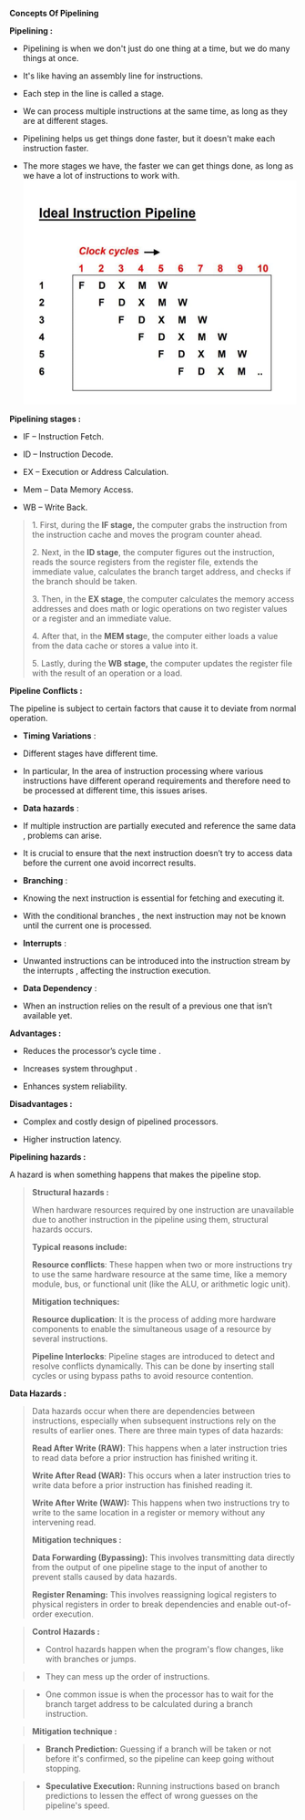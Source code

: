 **Concepts Of Pipelining**

**Pipelining :**

- Pipelining is when we don't just do one thing at a time, but we do
  many things at once.

- It's like having an assembly line for instructions.

- Each step in the line is called a stage.

- We can process multiple instructions at the same time, as long as they
  are at different stages.

- Pipelining helps us get things done faster, but it doesn't make each
  instruction faster.

- The more stages we have, the faster we can get things done, as long as
  we have a lot of instructions to work with.
![Pipelining image](pipe.png)

**Pipelining stages :**

- IF – Instruction Fetch.

- ID – Instruction Decode.

- EX – Execution or Address Calculation.

- Mem – Data Memory Access.

- WB – Write Back.

> 1\. First, during the **IF stage,** the computer grabs the instruction
> from the instruction cache and moves the program counter ahead.
>
> 2\. Next, in the **ID stage**, the computer figures out the
> instruction, reads the source registers from the register file,
> extends the immediate value, calculates the branch target address, and
> checks if the branch should be taken.
>
> 3\. Then, in the **EX stage**, the computer calculates the memory
> access addresses and does math or logic operations on two register
> values or a register and an immediate value.
>
> 4\. After that, in the **MEM stag**e, the computer either loads a
> value from the data cache or stores a value into it.
>
> 5\. Lastly, during the **WB stage,** the computer updates the register
> file with the result of an operation or a load.



**Pipeline Conflicts :**

The pipeline is subject to certain factors that cause it to deviate from
normal operation.

- **Timing Variations** :

<!-- -->

- Different stages have different time.

- In particular, In the area of instruction processing where various
  instructions have different operand requirements and therefore need to
  be processed at different time, this issues arises.

<!-- -->

- **Data hazards** :

<!-- -->

- If multiple instruction are partially executed and reference the same
  data , problems can arise.

- It is crucial to ensure that the next instruction doesn’t try to
  access data before the current one avoid incorrect results.

<!-- -->

- **Branching** :

<!-- -->

- Knowing the next instruction is essential for fetching and executing
  it.

- With the conditional branches , the next instruction may not be known
  until the current one is processed.

<!-- -->

- **Interrupts** :

<!-- -->

- Unwanted instructions can be introduced into the instruction stream by
  the interrupts , affecting the instruction execution.

<!-- -->

- **Data Dependency** :

<!-- -->

- When an instruction relies on the result of a previous one that isn’t
  available yet.

**Advantages :**

- Reduces the processor’s cycle time .

- Increases system throughput .

- Enhances system reliability.

**Disadvantages :**

- Complex and costly design of pipelined processors.

- Higher instruction latency.

**Pipelining hazards :**

A hazard is when something happens that makes the pipeline stop.

> **Structural hazards :**
>
> When hardware resources required by one instruction are unavailable
> due to another instruction in the pipeline using them, structural
> hazards occurs.
>
> **Typical reasons include:**
>
> **Resource conflicts**: These happen when two or more instructions try
> to use the same hardware resource at the same time, like a memory
> module, bus, or functional unit (like the ALU, or arithmetic logic
> unit).
>
> **Mitigation techniques:**
>
> **Resource duplication**: It is the process of adding more hardware
> components to enable the simultaneous usage of a resource by several
> instructions.
>
> **Pipeline Interlocks**: Pipeline stages are introduced to detect and
> resolve conflicts dynamically. This can be done by inserting stall
> cycles or using bypass paths to avoid resource contention.

**Data Hazards :**

> Data hazards occur when there are dependencies between instructions,
> especially when subsequent instructions rely on the results of earlier
> ones. There are three main types of data hazards:
>
> **Read After Write (RAW)**: This happens when a later instruction
> tries to read data before a prior instruction has finished writing it.
>
> **Write After Read (WAR):** This occurs when a later instruction tries
> to write data before a prior instruction has finished reading it.
>
> **Write After Write (WAW):** This happens when two instructions try to
> write to the same location in a register or memory without any
> intervening read.
>
> **Mitigation techniques :**
>
> **Data Forwarding (Bypassing):** This involves transmitting data
> directly from the output of one pipeline stage to the input of another
> to prevent stalls caused by data hazards.
>
> **Register Renaming:** This involves reassigning logical registers to
> physical registers in order to break dependencies and enable
> out-of-order execution.

>**Control Hazards :**
>
>- Control hazards happen when the program's flow changes, like with
  branches or jumps.

>- They can mess up the order of instructions.

>- One common issue is when the processor has to wait for the branch
  target address to be calculated during a branch instruction.

>**Mitigation technique :**

>- **Branch Prediction:** Guessing if a branch will be taken or not
before it's confirmed, so the pipeline can keep going without
stopping.

>- **Speculative Execution:** Running instructions based on branch
predictions to lessen the effect of wrong guesses on the
pipeline's speed.
